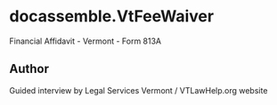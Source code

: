 # docassemble.VtFeeWaiver

Financial Affidavit - Vermont - Form 813A

## Author

Guided interview by Legal Services Vermont / VTLawHelp.org website

